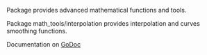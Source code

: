 Package provides advanced mathematical functions and tools.

Package math_tools/interpolation provides interpolation and curves smoothing functions.

Documentation on [GoDoc](http://godoc.org/github.com/sjbog/math_tools)